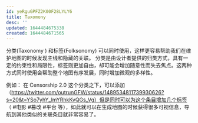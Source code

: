 ```yaml
---
id: yeRguGPFZ2K00F28LYLY6
title: Taxomony
desc: ''
updated: 1644484675338
created: 1644484671565
---
```


分类(Taxonomy ) 和标签(Folksonomy) 可以同时使用，这样更容易帮助我们在维护地图的时候发现主线和隐藏的关联。
分类是由设计者提供的归类方式，具有一定的约束性和局限性，标签则更加自由，却可能会增加随意性而失去焦点。这两种方式同时使用会帮助整个地图有序发展，同时增加微观的多样性。

例如： 在 Censorship 2.0 这个分类之下，可以添加（https://twitter.com/outrunGFW/status/1489534811739930626?s=20&t=YSo7yhY_lmYRhkKvQGs_Vg）但是同时可以为这个条目增加几个标签 （ #电影 #篡改 #平台 等），如此就可以在生成地图的时候获得很多可视信息，导航到其他类似的关联条目就非常容易了。